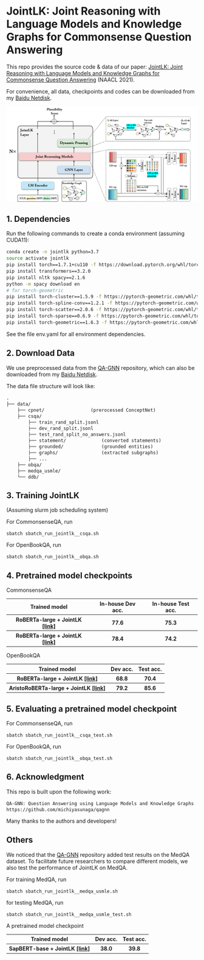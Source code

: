 # JointLK: Joint Reasoning with Language Models and Knowledge Graphs for Commonsense Question Answering

This repo provides the source code & data of our paper: [JointLK: Joint Reasoning with Language Models and Knowledge Graphs for Commonsense Question Answering](https://arxiv.org/abs/2112.02732) (NAACL 2021).

For convenience, all data, checkpoints and codes can be downloaded from my [Baidu Netdisk](https://pan.baidu.com/s/1WsEukLdrHELu6q9_qj8NBA?pwd=y5sd).

<p align="center">
  <img src="./figs/model.png" width="600" title="Question answering task" alt="">
</p>

## 1. Dependencies

Run the following commands to create a conda environment (assuming CUDA11):
```bash
conda create -n jointlk python=3.7
source activate jointlk
pip install torch==1.7.1+cu110 -f https://download.pytorch.org/whl/torch_stable.html
pip install transformers==3.2.0
pip install nltk spacy==2.1.6
python -m spacy download en
# for torch-geometric
pip install torch-cluster==1.5.9 -f https://pytorch-geometric.com/whl/torch-1.7.1+cu110.html
pip install torch-spline-conv==1.2.1 -f https://pytorch-geometric.com/whl/torch-1.7.1+cu110.html
pip install torch-scatter==2.0.6 -f https://pytorch-geometric.com/whl/torch-1.7.1+cu110.html
pip install torch-sparse==0.6.9 -f https://pytorch-geometric.com/whl/torch-1.7.1+cu110.html
pip install torch-geometric==1.6.3 -f https://pytorch-geometric.com/whl/torch-1.7.1+cu110.html
```
See the file env.yaml for all environment dependencies.

## 2. Download Data
We use preprocessed data from the [QA-GNN](https://github.com/michiyasunaga/qagnn) repository, which can also be downloaded from my [Baidu Netdisk](https://pan.baidu.com/s/1haczfYKB1LlgYZ5MYxMDxQ?pwd=x5sl).

The data file structure will look like:

```plain
.
├── data/
    ├── cpnet/                 (prerocessed ConceptNet)
    ├── csqa/
        ├── train_rand_split.jsonl
        ├── dev_rand_split.jsonl
        ├── test_rand_split_no_answers.jsonl
        ├── statement/             (converted statements)
        ├── grounded/              (grounded entities)
        ├── graphs/                (extracted subgraphs)
        ├── ...
    ├── obqa/
    ├── medqa_usmle/
    └── ddb/
```


## 3. Training JointLK
(Assuming slurm job scheduling system)

For CommonsenseQA, run
```
sbatch sbatch_run_jointlk__csqa.sh
```
For OpenBookQA, run
```
sbatch sbatch_run_jointlk__obqa.sh
```

## 4. Pretrained model checkpoints
CommonsenseQA
<table>
  <tr>
    <th>Trained model</th>
    <th>In-house Dev acc.</th>
    <th>In-house Test acc.</th>
  </tr>
  <tr>
    <th>RoBERTa-large + JointLK <a href="https://pan.baidu.com/s/1rGLPwgwdDd92PvxKgCj8Ug?pwd=adqz">[link]</a></th>
    <th>77.6</th>
    <th>75.3</th>
  </tr>
  <tr>
    <th>RoBERTa-large + JointLK <a href="https://pan.baidu.com/s/10jBkJmN_aAf6FIuSSAESPQ?pwd=4un7">[link]</a></th>
    <th>78.4</th>
    <th>74.2</th>
  </tr>
</table>

OpenBookQA
<table>
  <tr>
    <th>Trained model</th>
    <th>Dev acc.</th>
    <th>Test acc.</th>
  </tr>
  <tr>
    <th>RoBERTa-large + JointLK <a href="https://pan.baidu.com/s/1L8K_DWEPjfpXQ54f6iO8uA?pwd=8bjb">[link]</a></th>
    <th>68.8</th>
    <th>70.4</th>
  </tr>
  <tr>
    <th>AristoRoBERTa-large + JointLK <a href="https://pan.baidu.com/s/17ChzwWw_3fAwvmsD3wFgQg?pwd=23hr">[link]</a></th>
    <th>79.2</th>
    <th>85.6</th>
  </tr>
</table>


## 5. Evaluating a pretrained model checkpoint
For CommonsenseQA, run
```
sbatch sbatch_run_jointlk__csqa_test.sh
```
For OpenBookQA, run
```
sbatch sbatch_run_jointlk__obqa_test.sh
```


## 6. Acknowledgment
This repo is built upon the following work:
```
QA-GNN: Question Answering using Language Models and Knowledge Graphs
https://github.com/michiyasunaga/qagnn
```
Many thanks to the authors and developers!

## Others
We noticed that the [QA-GNN](https://github.com/michiyasunaga/qagnn) repository added test results on the MedQA dataset. To facilitate future researchers to compare different models, we also test the performance of JointLK on MedQA.

For training MedQA, run
```
sbatch sbatch_run_jointlk__medqa_usmle.sh
```
for testing MedQA, run
```
sbatch sbatch_run_jointlk__medqa_usmle_test.sh
```


A pretrained model checkpoint
<table>
  <tr>
    <th>Trained model</th>
    <th>Dev acc.</th>
    <th>Test acc.</th>
  </tr>
  <tr>
    <th>SapBERT-base + JointLK <a href="https://pan.baidu.com/s/1UDCew4dkm-iTA24vko3uGA?pwd=crub">[link]</a></th>
    <th>38.0 </th>
    <th>39.8 </th>
  </tr>
</table>



